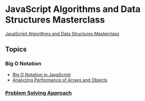 # JavaScript Algorithms and Data Structures Masterclass

[JavaScript Algorithms and Data Structures Masterclass](https://www.udemy.com/course/js-algorithms-and-data-structures-masterclass/?couponCode=LETSLEARNNOW)

## Topics

### Big O Notation

- [Big O Notation in JavaScript](./bigO_notaton/bigO_in_js.md)
- [Analyzing Performance of Arrays and Objects](./bigO_notaton/analyzing_performance_of_arrays_and_objects.md)

### [Problem Solving Approach](./ps_approach/README.md)

